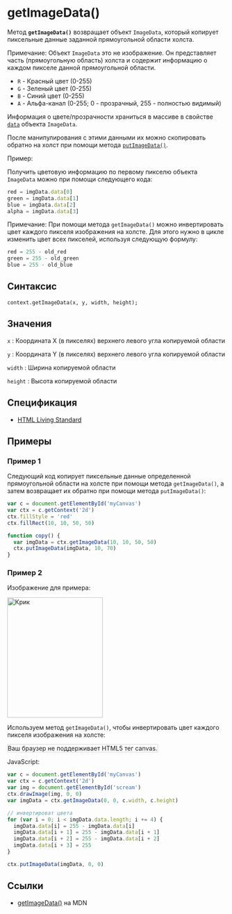 # getImageData()

Метод **`getImageData()`** возвращает объект `ImageData`, который копирует пиксельные данные заданной прямоугольной области холста.

Примечание: Объект `ImageData` это не изображение. Он представляет часть (прямоугольную область) холста и содержит информацию о каждом пикселе данной прямоугольной области.

- `R` - Красный цвет (0-255)
- `G` - Зеленый цвет (0-255)
- `B` - Синий цвет (0-255)
- `A` - Альфа-канал (0-255; 0 - прозрачный, 255 - полностью видимый)

Информация о цвете/прозрачности храниться в массиве в свойстве [`data`](data.md) объекта `ImageData`.

После манипулирования с этими данными их можно скопировать обратно на холст при помощи метода [`putImageData()`](<putimagedata().md>).

Пример:

Получить цветовую информацию по первому пикселю объекта `ImageData` можно при помощи следующего кода:

```js
red = imgData.data[0]
green = imgData.data[1]
blue = imgData.data[2]
alpha = imgData.data[3]
```

Примечание: При помощи метода `getImageData()` можно инвертировать цвет каждого пикселя изображения на холсте. Для этого нужно в цикле изменить цвет всех пикселей, используя следующую формулу:

```js
red = 255 - old_red
green = 255 - old_green
blue = 255 - old_blue
```

## Синтаксис

```
context.getImageData(x, y, width, height);
```

## Значения

`x`
: Координата X (в пикселях) верхнего левого угла копируемой области

`y`
: Координата Y (в пикселях) верхнего левого угла копируемой области

`width`
: Ширина копируемой области

`height`
: Высота копируемой области

## Спецификация

- [HTML Living Standard](https://html.spec.whatwg.org/multipage/canvas.html#dom-context-2d-getimagedata)

## Примеры

### Пример 1

Следующий код копирует пиксельные данные определенной прямоугольной области на холсте при помощи метода `getImageData()`, а затем возвращает их обратно при помощи метода `putImageData()`:

```js
var c = document.getElementById('myCanvas')
var ctx = c.getContext('2d')
ctx.fillStyle = 'red'
ctx.fillRect(10, 10, 50, 50)

function copy() {
  var imgData = ctx.getImageData(10, 10, 50, 50)
  ctx.putImageData(imgData, 10, 70)
}
```

### Пример 2

Изображение для примера:

<img id="scream" src="/javascript/canvas/pic_the_scream.jpg" width="220" height="277" alt="Крик" />

Используем метод `getImageData()`, чтобы инвертировать цвет каждого пикселя изображения на холсте:

<canvas id="myCanvas2" width="240" height="307" style="border:1px solid #d3d3d3;background:#ffffff;">
Ваш браузер не поддерживает HTML5 тег canvas.
</canvas>
<script>
document.getElementById("scream").onload=function(){
var c=document.getElementById("myCanvas2");
var canvOK=1;
try {c.getContext("2d");}
catch (er) {canvOK=0;}
if (canvOK==1){
var ctx=c.getContext("2d");
var img=document.getElementById("scream");
ctx.drawImage(img,10,10);
var imgData=ctx.getImageData(0,0,c.width,c.height);
for (i=0; i<imgData.width*imgData.height*4;i+=4){
imgData.data[i]=255-imgData.data[i];
imgData.data[i+1]=255-imgData.data[i+1];
imgData.data[i+2]=255-imgData.data[i+2];
imgData.data[i+3]=255;}
ctx.putImageData(imgData,0,0);}
};
</script>

JavaScript:

```js
var c = document.getElementById('myCanvas')
var ctx = c.getContext('2d')
var img = document.getElementById('scream')
ctx.drawImage(img, 0, 0)
var imgData = ctx.getImageData(0, 0, c.width, c.height)

// инвертироват цвета
for (var i = 0; i < imgData.data.length; i += 4) {
  imgData.data[i] = 255 - imgData.data[i]
  imgData.data[i + 1] = 255 - imgData.data[i + 1]
  imgData.data[i + 2] = 255 - imgData.data[i + 2]
  imgData.data[i + 3] = 255
}

ctx.putImageData(imgData, 0, 0)
```

## Ссылки

- [getImageData()](https://developer.mozilla.org/ru/docs/Web/API/CanvasRenderingContext2D/getImageData) на MDN
